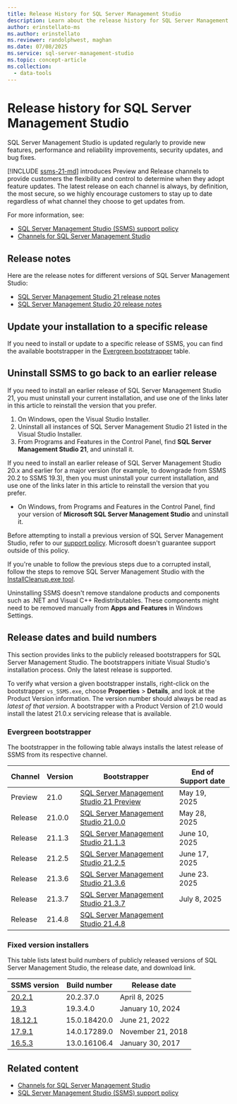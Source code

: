 ```yaml
---
title: Release History for SQL Server Management Studio
description: Learn about the release history for SQL Server Management Studio (SSMS).
author: erinstellato-ms
ms.author: erinstellato
ms.reviewer: randolphwest, maghan
ms.date: 07/08/2025
ms.service: sql-server-management-studio
ms.topic: concept-article
ms.collection:
  - data-tools
---
```

# Release history for SQL Server Management Studio

SQL Server Management Studio is updated regularly to provide new features, performance and reliability improvements, security updates, and bug fixes.

[!INCLUDE [ssms-21-md](includes/ssms-21-md.md)] introduces Preview and Release channels to provide customers the flexibility and control to determine when they adopt feature updates. The latest release on each channel is always, by definition, the most secure, so we highly encourage customers to stay up to date regardless of what channel they choose to get updates from.

For more information, see:

- [SQL Server Management Studio (SSMS) support policy](support-policy.md)
- [Channels for SQL Server Management Studio](install/channels-release.md)

## Release notes

Here are the release notes for different versions of SQL Server Management Studio:

- [SQL Server Management Studio 21 release notes](release-notes-21.md)
- [SQL Server Management Studio 20 release notes](release-notes-20.md)

## Update your installation to a specific release

If you need to install or update to a specific release of SSMS, you can find the available bootstrapper in the [Evergreen bootstrapper](#evergreen-bootstrapper) table.

## Uninstall SSMS to go back to an earlier release

If you need to install an earlier release of SQL Server Management Studio 21, you must uninstall your current installation, and use one of the links later in this article to reinstall the version that you prefer.

1. On Windows, open the Visual Studio Installer.
1. Uninstall all instances of SQL Server Management Studio 21 listed in the Visual Studio Installer.
1. From Programs and Features in the Control Panel, find **SQL Server Management Studio 21**, and uninstall it.

If you need to install an earlier release of SQL Server Management Studio 20.x and earlier for a major version (for example, to downgrade from SSMS 20.2 to SSMS 19.3), then you must uninstall your current installation, and use one of the links later in this article to reinstall the version that you prefer.

- On Windows, from Programs and Features in the Control Panel, find your version of **Microsoft SQL Server Management Studio** and uninstall it.

Before attempting to install a previous version of SQL Server Management Studio, refer to our [support policy](support-policy.md). Microsoft doesn't guarantee support outside of this policy.

If you're unable to follow the previous steps due to a corrupted install, follow the steps to remove SQL Server Management Studio with the [InstallCleanup.exe tool](install/uninstall.md#remove-all-with-installcleanupexe).

Uninstalling SSMS doesn't remove standalone products and components such as .NET and Visual C++ Redistributables. These components might need to be removed manually from **Apps and Features** in Windows Settings.

## Release dates and build numbers

This section provides links to the publicly released bootstrappers for SQL Server Management Studio. The bootstrappers initiate Visual Studio's installation process. Only the latest release is supported.

To verify what version a given bootstrapper installs, right-click on the bootstrapper `vs_SSMS.exe`, choose **Properties** > **Details**, and look at the Product Version information. The version number should always be read as *latest of that version*. A bootstrapper with a Product Version of 21.0 would install the latest 21.0.x servicing release that is available.

### Evergreen bootstrapper

The bootstrapper in the following table always installs the latest release of SSMS from its respective channel.

| Channel | Version | Bootstrapper | End of Support date |
| --- | --- | --- | --- |
| Preview | 21.0 | [SQL Server Management Studio 21 Preview](https://aka.ms/ssms/21/preview/vs_SSMS.exe) | May 19, 2025 |
| Release | 21.0.0 | [SQL Server Management Studio 21.0.0](https://download.visualstudio.microsoft.com/download/pr/f50ab15d-99d5-43aa-b0b4-496b6cb1e574/4f15f0c3434b0e68ef9041f7e951d87da771e1af00f78dda01bae020c2fc5b26/vs_SSMS.exe) | May 28, 2025 |
| Release | 21.1.3 | [SQL Server Management Studio 21.1.3](https://download.visualstudio.microsoft.com/download/pr/d2fa077f-a814-4fb2-b903-1fca7658d17e/25e7aadbb210cddfda34d886727aa5d3d3ba822ccdfd7c5e5ca0b0b30da6daf8/vs_SSMS.exe) | June 10, 2025 |
| Release | 21.2.5 | [SQL Server Management Studio 21.2.5](https://download.visualstudio.microsoft.com/download/pr/e98d75fa-91b1-47a1-9cb7-b6556de592c5/b9a12c1311597fff8ea7a692ee50c4756b4b59f81afa2d8f2bd7df423b5c4916/vs_SSMS.exe) | June 17, 2025 |
| Release | 21.3.6 | [SQL Server Management Studio 21.3.6](https://download.visualstudio.microsoft.com/download/pr/4652b1eb-63f7-432d-84ab-06108c5d7cd7/f3e8b639888cf4e1f5d376ed5ef1b09f8162ed08647f29a74ef0b792fec1c3db/vs_SSMS.exe) | June 23. 2025 |
| Release | 21.3.7 | [SQL Server Management Studio 21.3.7](https://download.visualstudio.microsoft.com/download/pr/13907dbe-8bb3-4cfe-b0ae-147e70f8b2f3/3d053fb9682894e3a96a8b78e629dad1067cc945b9ccfbabd5bee63cb274834f/vs_SSMS.exe) | July 8, 2025 |
| Release | 21.4.8 | [SQL Server Management Studio 21.4.8]() | |

### Fixed version installers

This table lists latest build numbers of publicly released versions of SQL Server Management Studio, the release date, and download link.

| SSMS version | Build number | Release date |
| --- | --- | --- |
| [20.2.1](https://go.microsoft.com/fwlink/?linkid=2313753&clcid=0x409) | 20.2.37.0 | April 8, 2025 |
| [19.3](https://go.microsoft.com/fwlink/?linkid=2257624&clcid=0x409) | 19.3.4.0 | January 10, 2024 |
| [18.12.1](https://go.microsoft.com/fwlink/?linkid=2199013&clcid=0x409) | 15.0.18420.0 | June 21, 2022 |
| [17.9.1](https://go.microsoft.com/fwlink/?linkid=2043154&clcid=0x409) | 14.0.17289.0 | November 21, 2018 |
| [16.5.3](https://go.microsoft.com/fwlink/?LinkID=840946) | 13.0.16106.4 | January 30, 2017 |

## Related content

- [Channels for SQL Server Management Studio](install/channels-release.md)
- [SQL Server Management Studio (SSMS) support policy](support-policy.md)
